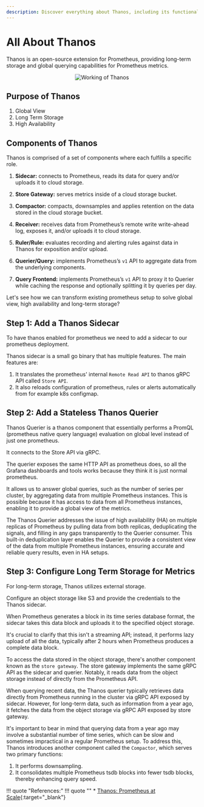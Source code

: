 ```yaml
---
description: Discover everything about Thanos, including its functionality, components, and more. Learn about Thanos, an open-source extension to Prometheus, designed to provide long-term storage and global querying capabilities for Prometheus metrics.
---
```


# All About Thanos

Thanos is an open-source extension for Prometheus, providing long-term storage and global querying capabilities for Prometheus metrics.

<p align="center">
    <img src="../../../assets/devops-interview-images/thanos.png" alt="Working of Thanos" />
</p>


## Purpose of Thanos

1. Global View
2. Long Term Storage
3. High Availability


## Components of Thanos

Thanos is comprised of a set of components where each fulfills a specific role.

1. **Sidecar:** connects to Prometheus, reads its data for query and/or uploads it to cloud storage.

2. **Store Gateway:** serves metrics inside of a cloud storage bucket.

3. **Compactor:** compacts, downsamples and applies retention on the data stored in the cloud storage bucket.

4. **Receiver:** receives data from Prometheus’s remote write write-ahead log, exposes it, and/or uploads it to cloud storage.

5. **Ruler/Rule:** evaluates recording and alerting rules against data in Thanos for exposition and/or upload.

6. **Querier/Query:** implements Prometheus’s `v1` API to aggregate data from the underlying components.

7. **Query Frontend:** implements Prometheus’s `v1` API to proxy it to Querier while caching the response and optionally splitting it by queries per day.


Let's see how we can transform existing prometheus setup to solve global view, high availability and long-term storage?


## Step 1: Add a Thanos Sidecar

To have thanos enabled for prometheus we need to add a sidecar to our prometheus deployment.

Thanos sidecar is a small go binary that has multiple features. The main features are:

1. It translates the prometheus' internal `Remote Read API` to thanos gRPC API called `Store API`.
2. It also reloads configuration of prometheus, rules or alerts automatically from for example k8s configmap.


## Step 2: Add a Stateless Thanos Querier

Thanos Querier is a thanos component that essentially performs a PromQL (prometheus native query language) evaluation on global level instead of just one prometheus.

It connects to the Store API via gRPC. 

The querier exposes the same HTTP API as prometheus does, so all the Grafana dashboards and tools works because they think it is just normal prometheus.

It allows us to answer global queries, such as the number of series per cluster, by aggregating data from multiple Prometheus instances. This is possible because it has access to data from all Prometheus instances, enabling it to provide a global view of the metrics.

The Thanos Querier addresses the issue of high availability (HA) on multiple replicas of Prometheus by pulling data from both replicas, deduplicating the signals, and filling in any gaps transparently to the Querier consumer. This built-in deduplication layer enables the Querier to provide a consistent view of the data from multiple Prometheus instances, ensuring accurate and reliable query results, even in HA setups.


## Step 3: Configure Long Term Storage for Metrics

For long-term storage, Thanos utilizes external storage.

Configure an object storage like S3 and provide the credentials to the Thanos sidecar.

When Prometheus generates a block in its time series database format, the sidecar takes this data block and uploads it to the specified object storage.

It's crucial to clarify that this isn't a streaming API; instead, it performs lazy upload of all the data, typically after 2 hours when Prometheus produces a complete data block.

To access the data stored in the object storage, there's another component known as the `store gateway`. The store gateway implements the same gRPC API as the sidecar and querier. Notably, it reads data from the object storage instead of directly from the Prometheus API.

When querying recent data, the Thanos querier typically retrieves data directly from Prometheus running in the cluster via gRPC API exposed by sidecar. However, for long-term data, such as information from a year ago, it fetches the data from the object storage via gRPC API exposed by store gateway.

It's important to bear in mind that querying data from a year ago may involve a substantial number of time series, which can be slow and sometimes impractical in a regular Prometheus setup. To address this, Thanos introduces another component called the `Compactor`, which serves two primary functions:

1. It performs downsampling.
2. It consolidates multiple Prometheus tsdb blocks into fewer tsdb blocks, thereby enhancing query speed.




!!! quote "References:"
    !!! quote ""
        * [Thanos: Prometheus at Scale]{:target="_blank"}


<!-- Hyperlinks -->
[Thanos: Prometheus at Scale]: https://www.youtube.com/watch?v=q9j8vpgFkoY&t=1857s&ab_channel=DevConf

